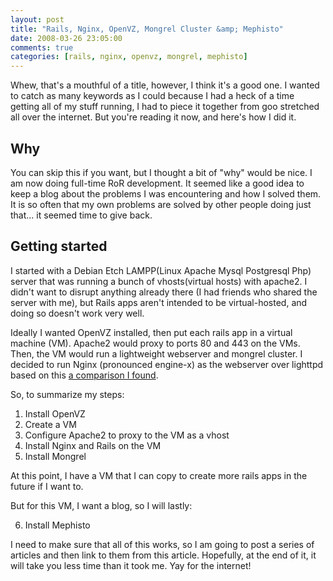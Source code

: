 ```yaml
---
layout: post
title: "Rails, Nginx, OpenVZ, Mongrel Cluster &amp; Mephisto"
date: 2008-03-26 23:05:00
comments: true
categories: [rails, nginx, openvz, mongrel, mephisto]
---
```


Whew, that's a mouthful of a title, however, I think it's a good one.  I wanted to catch as many keywords as I could because I had a heck of a time getting all of my stuff running, I had to piece it together from goo stretched all over the internet.  But you're reading it now, and here's how I did it.

## Why

You can skip this if you want, but I thought a bit of "why" would be nice.  I am now doing full-time RoR development.  It seemed like a good idea to keep a blog about the problems I was encountering and how I solved them.  It is so often that my own problems are solved by other people doing just that... it seemed time to give back.

## Getting started

I started with a Debian Etch LAMPP(Linux Apache Mysql Postgresql Php) server that was running a bunch of vhosts(virtual hosts) with apache2.  I didn't want to disrupt anything already there (I had friends who shared the server with me), but Rails apps aren't intended to be virtual-hosted, and doing so doesn't work very well.

Ideally I wanted OpenVZ installed, then put each rails app in a virtual machine (VM).  Apache2 would proxy to ports 80 and 443 on the VMs.  Then, the VM would run a lightweight webserver and mongrel cluster.  I decided to run Nginx (pronounced engine-x) as the webserver over lighttpd based on this [a comparison I found](http://hostingfu.com/article/nginx-vs-lighttpd-for-a-small-vps).

So, to summarize my steps:

1. Install OpenVZ
2. Create a VM
3. Configure Apache2 to proxy to the VM as a vhost
4. Install Nginx and Rails on the VM
5. Install Mongrel

At this point, I have a VM that I can copy to create more rails apps in the future if I want to.

But for this VM, I want a blog, so I will lastly:

6. Install Mephisto

I need to make sure that all of this works, so I am going to post a series of articles and then link to them from this article. Hopefully, at the end of it, it will take you less time than it took me.  Yay for the internet!
